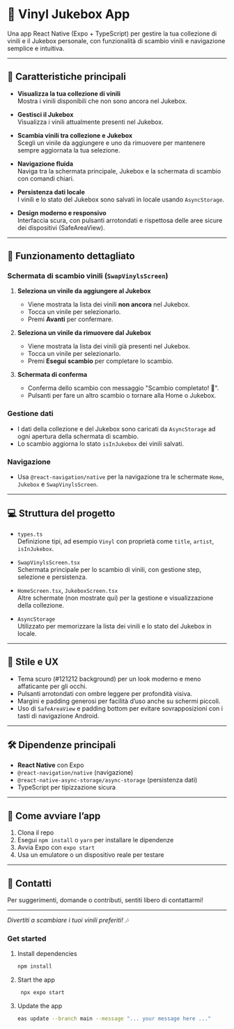 # 🎵 Vinyl Jukebox App

Una app React Native (Expo + TypeScript) per gestire la tua collezione di vinili e il Jukebox personale, con funzionalità di scambio vinili e navigazione semplice e intuitiva.

---

## 🧩 Caratteristiche principali

- **Visualizza la tua collezione di vinili**  
  Mostra i vinili disponibili che non sono ancora nel Jukebox.

- **Gestisci il Jukebox**  
  Visualizza i vinili attualmente presenti nel Jukebox.

- **Scambia vinili tra collezione e Jukebox**  
  Scegli un vinile da aggiungere e uno da rimuovere per mantenere sempre aggiornata la tua selezione.

- **Navigazione fluida**  
  Naviga tra la schermata principale, Jukebox e la schermata di scambio con comandi chiari.

- **Persistenza dati locale**  
  I vinili e lo stato del Jukebox sono salvati in locale usando `AsyncStorage`.

- **Design moderno e responsivo**  
  Interfaccia scura, con pulsanti arrotondati e rispettosa delle aree sicure dei dispositivi (SafeAreaView).

---

## 📱 Funzionamento dettagliato

### Schermata di scambio vinili (`SwapVinylsScreen`)

1. **Seleziona un vinile da aggiungere al Jukebox**  
   - Viene mostrata la lista dei vinili **non ancora** nel Jukebox.  
   - Tocca un vinile per selezionarlo.  
   - Premi **Avanti** per confermare.

2. **Seleziona un vinile da rimuovere dal Jukebox**  
   - Viene mostrata la lista dei vinili già presenti nel Jukebox.  
   - Tocca un vinile per selezionarlo.  
   - Premi **Esegui scambio** per completare lo scambio.

3. **Schermata di conferma**  
   - Conferma dello scambio con messaggio "Scambio completato! 🎉".  
   - Pulsanti per fare un altro scambio o tornare alla Home o Jukebox.

### Gestione dati

- I dati della collezione e del Jukebox sono caricati da `AsyncStorage` ad ogni apertura della schermata di scambio.  
- Lo scambio aggiorna lo stato `isInJukebox` dei vinili salvati.

### Navigazione

- Usa `@react-navigation/native` per la navigazione tra le schermate `Home`, `Jukebox` e `SwapVinylsScreen`.

---

## 💻 Struttura del progetto

- `types.ts`  
  Definizione tipi, ad esempio `Vinyl` con proprietà come `title`, `artist`, `isInJukebox`.

- `SwapVinylsScreen.tsx`  
  Schermata principale per lo scambio di vinili, con gestione step, selezione e persistenza.

- `HomeScreen.tsx`, `JukeboxScreen.tsx`  
  Altre schermate (non mostrate qui) per la gestione e visualizzazione della collezione.

- `AsyncStorage`  
  Utilizzato per memorizzare la lista dei vinili e lo stato del Jukebox in locale.

---

## 🎨 Stile e UX

- Tema scuro (#121212 background) per un look moderno e meno affaticante per gli occhi.  
- Pulsanti arrotondati con ombre leggere per profondità visiva.  
- Margini e padding generosi per facilità d’uso anche su schermi piccoli.  
- Uso di `SafeAreaView` e padding bottom per evitare sovrapposizioni con i tasti di navigazione Android.

---

## 🛠️ Dipendenze principali

- **React Native** con Expo  
- `@react-navigation/native` (navigazione)  
- `@react-native-async-storage/async-storage` (persistenza dati)  
- TypeScript per tipizzazione sicura

---

## 🚀 Come avviare l’app

1. Clona il repo  
2. Esegui `npm install` o `yarn` per installare le dipendenze  
3. Avvia Expo con `expo start`  
4. Usa un emulatore o un dispositivo reale per testare

---

## 📩 Contatti

Per suggerimenti, domande o contributi, sentiti libero di contattarmi!

---

*Divertiti a scambiare i tuoi vinili preferiti! 🎶*


### Get started

1. Install dependencies

   ```bash
   npm install
   ```

2. Start the app

   ```bash
    npx expo start
   ```

3. Update the app

   ```bash
   eas update --branch main --message "... your message here ..."
   ```
